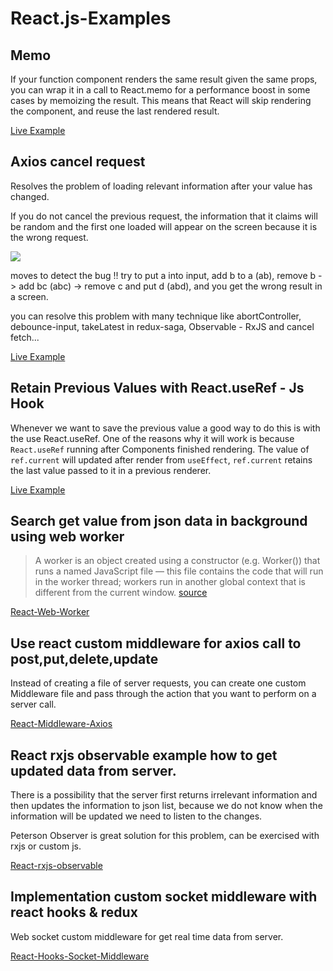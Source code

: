 # React.js-Examples


## Memo

If your function component renders the same result given the same props, you can wrap it in a call to React.memo for a performance boost in some cases by memoizing the result. This means that React will skip rendering the component, and reuse the last rendered result. 

[Live Example](https://codesandbox.io/s/react-memo-example-e0fmx)


## Axios cancel request

Resolves the problem of loading relevant information after your value has changed.

If you do not cancel the previous request, the information that it claims will be random and the first one loaded will appear on the screen because it is the wrong request.

![](https://i.ibb.co/7VnRyxx/Capturereq.png)

moves to detect the bug !! try to put a into input, add b to a (ab), remove b -> add bc (abc) -> remove c and put d (abd), and you get the wrong result in a screen.

you can resolve this problem with many technique like abortController, debounce-input, takeLatest in redux-saga, Observable - RxJS and cancel fetch...

[Live Example](https://codesandbox.io/s/cancel-previous-axios-request-vtmej)

## Retain Previous Values with React.useRef - Js Hook

Whenever we want to save the previous value a good way to do this is with the use React.useRef.
One of the reasons why it will work is because ```React.useRef``` running after Components finished rendering.
The value of ```ref.current``` will updated after render from ```useEffect```, ```ref.current``` retains the last value passed to it in a previous renderer.

[Live Example](https://codesandbox.io/s/retain-previous-values-js-hook-mkc0v)

## Search get value from json data in background using web worker

> A worker is an object created using a constructor (e.g. Worker()) that runs a named JavaScript file — this file contains the code that will run in the worker thread; workers run in another global context that is different from the current window. [source](https://developer.mozilla.org/en-US/docs/Web/API/Web_Workers_API)

[React-Web-Worker](https://github.com/davidkern13/react-web-worker)

## Use react custom middleware for axios call to post,put,delete,update

Instead of creating a file of server requests, you can create one custom Middleware file and pass through the action that you want to perform on a server call.

[React-Middleware-Axios](https://github.com/davidkern13/react-middleware-axios)

## React rxjs observable example how to get updated data from server. 

There is a possibility that the server first returns irrelevant information and then updates the information to json list, because we do not know when the information will be updated we need to listen to the changes.

Peterson Observer is great solution for this problem, can be exercised with rxjs or custom js.

[React-rxjs-observable](https://github.com/davidkern13/react-rxjs-observable)

## Implementation custom socket middleware with react hooks & redux

 Web socket custom middleware for get real time data from server.

[React-Hooks-Socket-Middleware](https://github.com/davidkern13/react-hooks-socket-middleware)
